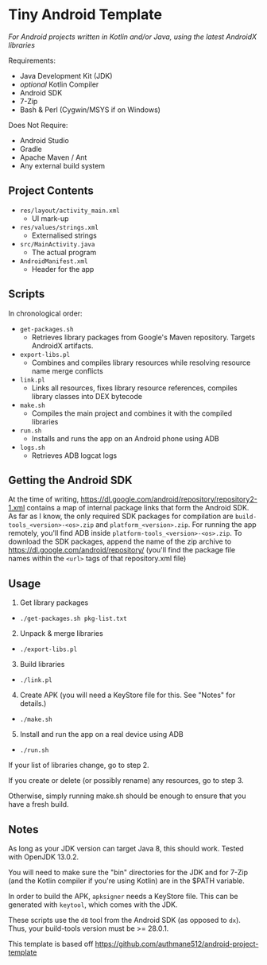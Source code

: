 # Tiny Android Template

*For Android projects written in Kotlin and/or Java, using the latest AndroidX libraries*

Requirements:
- Java Development Kit (JDK)
- *optional* Kotlin Compiler
- Android SDK
- 7-Zip
- Bash & Perl (Cygwin/MSYS if on Windows)

Does Not Require:
- Android Studio
- Gradle
- Apache Maven / Ant
- Any external build system

## Project Contents

- `res/layout/activity_main.xml`
	- UI mark-up
- `res/values/strings.xml`
	- Externalised strings
- `src/MainActivity.java`
	- The actual program
- `AndroidManifest.xml`
	- Header for the app

## Scripts

In chronological order:

- `get-packages.sh`
	- Retrieves library packages from Google's Maven repository. Targets AndroidX artifacts.
- `export-libs.pl`
	- Combines and compiles library resources while resolving resource name merge conflicts
- `link.pl`
	- Links all resources, fixes library resource references, compiles library classes into DEX bytecode
- `make.sh`
	- Compiles the main project and combines it with the compiled libraries
- `run.sh`
	- Installs and runs the app on an Android phone using ADB
- `logs.sh`
	- Retrieves ADB logcat logs

## Getting the Android SDK

At the time of writing, https://dl.google.com/android/repository/repository2-1.xml contains a map of internal package links that form the Android SDK.
As far as I know, the only required SDK packages for compilation are `build-tools_<version>-<os>.zip` and `platform_<version>.zip`.
For running the app remotely, you'll find ADB inside `platform-tools_<version>-<os>.zip`.
To download the SDK packages, append the name of the zip archive to https://dl.google.com/android/repository/
(you'll find the package file names within the `<url>` tags of that repository.xml file)

## Usage

1) Get library packages
- `./get-packages.sh pkg-list.txt`

2) Unpack & merge libraries
- `./export-libs.pl`

3) Build libraries
- `./link.pl`

4) Create APK (you will need a KeyStore file for this. See "Notes" for details.)
- `./make.sh`

5) Install and run the app on a real device using ADB
- `./run.sh`

If your list of libraries change, go to step 2.

If you create or delete (or possibly rename) any resources, go to step 3.

Otherwise, simply running make.sh should be enough to ensure that you have a fresh build.

## Notes

As long as your JDK version can target Java 8, this should work. Tested with OpenJDK 13.0.2.

You will need to make sure the "bin" directories for the JDK and for 7-Zip (and the Kotlin compiler if you're using Kotlin) are in the $PATH variable.

In order to build the APK, `apksigner` needs a KeyStore file. This can be generated with `keytool`, which comes with the JDK.

These scripts use the `d8` tool from the Android SDK (as opposed to `dx`). Thus, your build-tools version must be >= 28.0.1.

This template is based off https://github.com/authmane512/android-project-template
